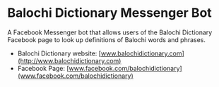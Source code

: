 # Balochi Dictionary Messenger Bot
A Facebook Messenger bot that allows users of the Balochi Dictionary Facebook page to look up definitions of Balochi words and phrases.


* Balochi Dictionary website:
[www.balochidictionary.com](http://www.balochidictionary.com)
* Facebook Page:
[www.facebook.com/balochidictionary](www.facebook.com/balochidictionary)
